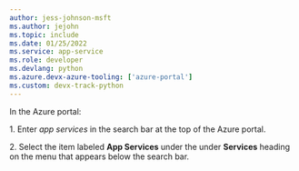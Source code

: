 ```yaml
---
author: jess-johnson-msft
ms.author: jejohn
ms.topic: include
ms.date: 01/25/2022
ms.service: app-service
ms.role: developer
ms.devlang: python
ms.azure.devx-azure-tooling: ['azure-portal']
ms.custom: devx-track-python
---
```


In the Azure portal:

1\. Enter *app services* in the search bar at the top of the Azure portal.

2\. Select the item labeled **App Services** under the under **Services** heading on the menu that appears below the search bar.
